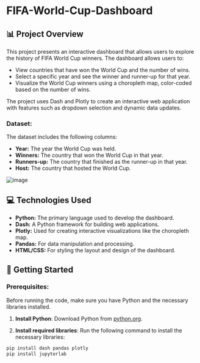 # FIFA-World-Cup-Dashboard

## 📊 Project Overview 

This project presents an interactive dashboard that allows users to explore the history of FIFA World Cup winners. The dashboard allows users to:

- View countries that have won the World Cup and the number of wins.
- Select a specific year and see the winner and runner-up for that year.
- Visualize the World Cup winners using a choropleth map, color-coded based on the number of wins.

The project uses Dash and Plotly to create an interactive web application with features such as dropdown selection and dynamic data updates.

### Dataset:
The dataset includes the following columns:
- **Year:** The year the World Cup was held.
- **Winners:** The country that won the World Cup in that year.
- **Runners-up:** The country that finished as the runner-up in that year.
- **Host:** The country that hosted the World Cup.

![image](https://github.com/user-attachments/assets/9080a640-ffd2-4700-a803-e2453f47da0b)

## 💻 Technologies Used

- **Python:** The primary language used to develop the dashboard.
- **Dash:** A Python framework for building web applications.
- **Plotly:** Used for creating interactive visualizations like the choropleth map.
- **Pandas:** For data manipulation and processing.
- **HTML/CSS:** For styling the layout and design of the dashboard.

## 📂 Getting Started

### Prerequisites:
Before running the code, make sure you have Python and the necessary libraries installed.

1. **Install Python**: Download Python from [python.org](https://www.python.org/downloads/).

2. **Install required libraries**: Run the following command to install the necessary libraries:

```bash
pip install dash pandas plotly
pip install jupyterlab
